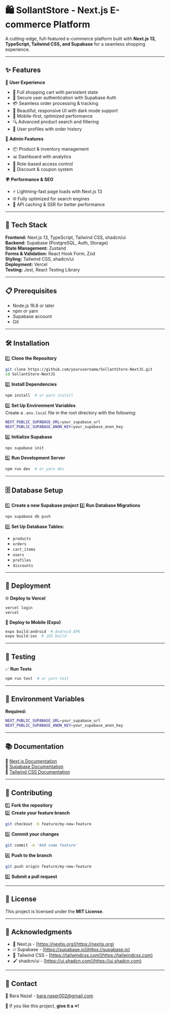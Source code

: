 # 🛍️ SollantStore - Next.js E-commerce Platform

A cutting-edge, full-featured e-commerce platform built with **Next.js 13, TypeScript, Tailwind CSS, and Supabase** for a seamless shopping experience.

---

## ✨ Features

🚀 **User Experience**
- 🛒 Full shopping cart with persistent state
- 🔐 Secure user authentication with Supabase Auth
- 💳 Seamless order processing & tracking
- 🎨 Beautiful, responsive UI with dark mode support
- 📱 Mobile-first, optimized performance
- 🔍 Advanced product search and filtering
- 👤 User profiles with order history

🎯 **Admin Features**
- 📦 Product & inventory management
- 📊 Dashboard with analytics
- 🔑 Role-based access control
- 🎯 Discount & coupon system

🌍 **Performance & SEO**
- ⚡ Lightning-fast page loads with Next.js 13
- 🌐 Fully optimized for search engines
- 📡 API caching & SSR for better performance

---

## 🚀 Tech Stack

**Frontend:** Next.js 13, TypeScript, Tailwind CSS, shadcn/ui  
**Backend:** Supabase (PostgreSQL, Auth, Storage)  
**State Management:** Zustand  
**Forms & Validation:** React Hook Form, Zod  
**Styling:** Tailwind CSS, shadcn/ui  
**Deployment:** Vercel  
**Testing:** Jest, React Testing Library

---

## 📋 Prerequisites

- Node.js 16.8 or later
- npm or yarn
- Supabase account
- Git

---

## 🛠️ Installation

1️⃣ **Clone the Repository**
```sh
git clone https://github.com/yourusername/SollantStore-NextJS.git
cd SollantStore-NextJS
```

2️⃣ **Install Dependencies**
```sh
npm install  # or yarn install
```

3️⃣ **Set Up Environment Variables**  
Create a `.env.local` file in the root directory with the following:
```sh
NEXT_PUBLIC_SUPABASE_URL=your_supabase_url
NEXT_PUBLIC_SUPABASE_ANON_KEY=your_supabase_anon_key
```

4️⃣ **Initialize Supabase**
```sh
npx supabase init
```

5️⃣ **Run Development Server**
```sh
npm run dev  # or yarn dev
```

---

## 🗄️ Database Setup

1️⃣ **Create a new Supabase project**
2️⃣ **Run Database Migrations**
```sh
npx supabase db push
```
3️⃣ **Set Up Database Tables:**
- `products`
- `orders`
- `cart_items`
- `users`
- `profiles`
- `discounts`

---

## 🚀 Deployment

🌐 **Deploy to Vercel**
```sh
vercel login
vercel
```

📲 **Deploy to Mobile (Expo)**
```sh
expo build:android  # Android APK
expo build:ios  # iOS build
```

---

## 🧪 Testing

✅ **Run Tests**
```sh
npm run test  # or yarn test
```

---

## 📝 Environment Variables

**Required:**
```sh
NEXT_PUBLIC_SUPABASE_URL=your_supabase_url
NEXT_PUBLIC_SUPABASE_ANON_KEY=your_supabase_anon_key
```

---

## 📚 Documentation

📖 [Next.js Documentation](https://nextjs.org/docs)  
📖 [Supabase Documentation](https://supabase.io/docs)  
📖 [Tailwind CSS Documentation](https://tailwindcss.com/docs)

---

## 🤝 Contributing

1️⃣ **Fork the repository**  
2️⃣ **Create your feature branch**
```sh
git checkout -b feature/my-new-feature
```
3️⃣ **Commit your changes**
```sh
git commit -m 'Add some feature'
```
4️⃣ **Push to the branch**
```sh
git push origin feature/my-new-feature
```
5️⃣ **Submit a pull request**

---

## 📄 License

This project is licensed under the **MIT License**.

---

## 👏 Acknowledgments

- 🚀 Next.js - [https://nextjs.org](https://nextjs.org)
- 🔥 Supabase - [https://supabase.io](https://supabase.io)
- 🎨 Tailwind CSS - [https://tailwindcss.com](https://tailwindcss.com)
- 🖌️ shadcn/ui - [https://ui.shadcn.com](https://ui.shadcn.com)

---

## 📧 Contact

📨 Bara Nazal - bara.naser002@gmail.com

💙 If you like this project, **give it a ⭐️!**
